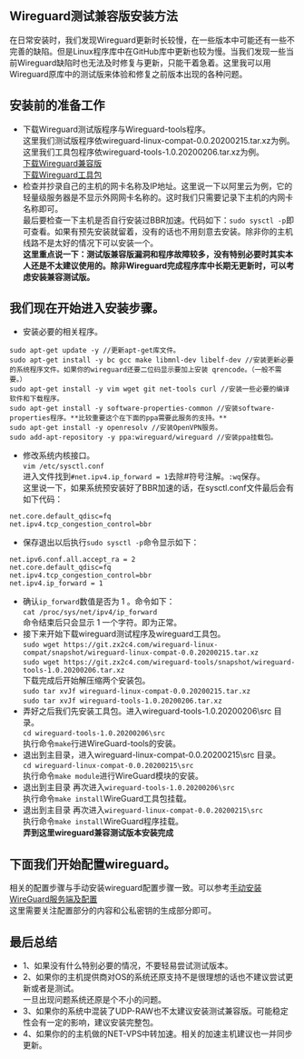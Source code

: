 ## Wireguard测试兼容版安装方法  
在日常安装时，我们发现Wireguard更新时长较慢，在一些版本中可能还有一些不完善的缺陷。但是Linux程序库中在GitHub库中更新也较为慢。当我们发现一些当前Wireguard缺陷时也无法及时修复与更新，只能干着急着。这里我可以用Wireguard原库中的测试版来体验和修复之前版本出现的各种问题。  
## 安装前的准备工作  
* 下载Wireguard测试版程序与Wireguard-tools程序。  
这里我们测试版程序依wireguard-linux-compat-0.0.20200215.tar.xz为例。  
这里我们工具包程序依wireguard-tools-1.0.20200206.tar.xz为例。  
[下载Wireguard兼容版](https://git.zx2c4.com/wireguard-linux-compat/snapshot/wireguard-linux-compat-0.0.20200215.tar.xz)  
[下载Wireguard工具包](https://git.zx2c4.com/wireguard-tools/snapshot/wireguard-tools-1.0.20200206.tar.xz)  
* 检查并抄录自己的主机的网卡名称及IP地址。这里说一下以阿里云为例，它的轻量级服务器是不显示外网网卡名称的。这时我们只需要记录下主机的内网卡名称即可。  
最后要检查一下主机是否自行安装过BBR加速。代码如下：`sudo sysctl -p`即可查看。如果有预先安装就留着，没有的话也不用刻意去安装。除非你的主机线路不是太好的情况下可以安装一个。  
**这里重点说一下：测试版兼容版漏洞和程序故障较多，没有特别必要时其实本人还是不太建议使用的。除非Wireguard完成程序库中长期无更新时，可以考虑安装兼容测试版。**  
## 我们现在开始进入安装步骤。  
* 安装必要的相关程序。  

```
sudo apt-get update -y //更新apt-get库文件。
sudo apt-get install -y bc gcc make libmnl-dev libelf-dev //安装更新必要的系统程序文件。如果你的wireguard还要二位码显示要加上安装 qrencode。（一般不需要。）
sudo apt-get install -y vim wget git net-tools curl //安装一些必要的编译软件和下载程序。
sudo apt-get install -y software-properties-common //安装software-properties程序。**比较重要这个在下面的ppa需要此服务的支持。**
sudo apt-get install -y openresolv //安装OpenVPN服务。
sudo add-apt-repository -y ppa:wireguard/wireguard //安装ppa挂载包。
```  
  
* 修改系统内核接口。  
`vim /etc/sysctl.conf`  
进入文件找到`#net.ipv4.ip_forward = 1`去除#符号注解。`:wq`保存。  
这里说一下，如果系统预安装好了BBR加速的话，在sysctl.conf文件最后会有如下代码：  
```
net.core.default_qdisc=fq
net.ipv4.tcp_congestion_control=bbr
```  
  

* 保存退出以后执行`sudo sysctl -p`命令显示如下：  
```
net.ipv6.conf.all.accept_ra = 2
net.core.default_qdisc=fq
net.ipv4.tcp_congestion_control=bbr
net.ipv4.ip_forward = 1
```  
  
* 确认`ip_forward`数值是否为 1 。命令如下：  
`cat /proc/sys/net/ipv4/ip_forward`  
命令结束后只会显示 1 一个字符。即为正常。  
* 接下来开始下载wireguard测试程序及wireguard工具包。  
`sudo wget https://git.zx2c4.com/wireguard-linux-compat/snapshot/wireguard-linux-compat-0.0.20200215.tar.xz`  
`sudo wget https://git.zx2c4.com/wireguard-tools/snapshot/wireguard-tools-1.0.20200206.tar.xz`  
下载完成后开始解压缩两个安装包。  
`sudo tar xvJf wireguard-linux-compat-0.0.20200215.tar.xz`  
`sudo tar xvJf wireguard-tools-1.0.20200206.tar.xz`  
* 弄好之后我们先安装工具包。进入wireguard-tools-1.0.20200206\src 目录。  
`cd wireguard-tools-1.0.20200206\src`  
执行命令`make`行进WireGuard-tools的安装。  
* 退出到主目录，进入wireguard-linux-compat-0.0.20200215\src 目录。  
`cd wireguard-linux-compat-0.0.20200215\src`  
执行命令`make module`进行WireGuard模块的安装。  
* 退出到主目录 再次进入`wireguard-tools-1.0.20200206\src`  
执行命令`make install`WireGuard工具包挂载。  
* 退出到主目录 再次进入`wireguard-linux-compat-0.0.20200215\src`  
执行命令`make install`WireGuard程序挂载。  
**弄到这里wireguard兼容测试版本安装完成**  
## 下面我们开始配置wireguard。  
相关的配置步骤与手动安装wireguard配置步骤一致。可以参考[手动安装WireGuard服务端及配置](https://github.com/szhaolu/Ubuntu/blob/master/WireGuard/%E6%89%8B%E5%8A%A8%E5%AE%89%E8%A3%85WireGuard%E6%9C%8D%E5%8A%A1%E7%AB%AF%E5%8F%8A%E9%85%8D%E7%BD%AE.md)  
这里需要关注配置部分的内容和公私密钥的生成部分即可。  

## 最后总结  
* 1、如果没有什么特别必要的情况，不要轻易尝试测试版本。
* 2、如果你的主机提供商对OS的系统还原支持不是很理想的话也不建议尝试更新或者是测试。  
一旦出现问题系统还原是个不小的问题。  
* 3、如果你的系统中混装了UDP-RAW也不太建议安装测试兼容版。可能稳定性会有一定的影响，建议安装完整包。  
* 4、如果你的的主机做的NET-VPS中转加速。相关的加速主机建议也一并同步更新。
